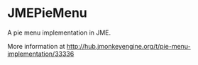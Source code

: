 # JMEPieMenu
A pie menu implementation in JME.

More information at http://hub.jmonkeyengine.org/t/pie-menu-implementation/33336
